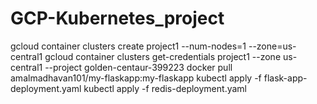 # GCP-Kubernetes_project
gcloud container clusters create project1 --num-nodes=1 --zone=us-central1
gcloud container clusters get-credentials project1 --zone us-central1 --project golden-centaur-399223
docker pull amalmadhavan101/my-flaskapp:my-flaskapp
kubectl apply -f flask-app-deployment.yaml
kubectl apply -f redis-deployment.yaml
